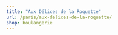 ```yaml
---
title: "Aux Délices de la Roquette"
url: /paris/aux-delices-de-la-roquette/
shop: boulangerie
---
```

